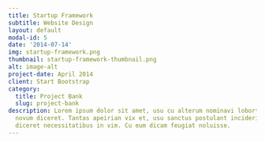 ```yaml
---
title: Startup Framework
subtitle: Website Design
layout: default
modal-id: 5
date: '2014-07-14'
img: startup-framework.png
thumbnail: startup-framework-thumbnail.png
alt: image-alt
project-date: April 2014
client: Start Bootstrap
category:
  title: Project Bank
  slug: project-bank
description: Lorem ipsum dolor sit amet, usu cu alterum nominavi lobortis. At duo
  novum diceret. Tantas apeirian vix et, usu sanctus postulant inciderint ut, populo
  diceret necessitatibus in vim. Cu eum dicam feugiat noluisse.
---
```


